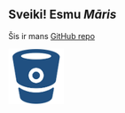 ## Sveiki! Esmu *Māris*

Šis ir mans [GitHub repo][repo]


<img src="./logo.png" alt="Repo logo" style="height: 100px; width:100px;"/>






[//]: #
[repo]: <https://github.com/MarioDeLux/Kursi>